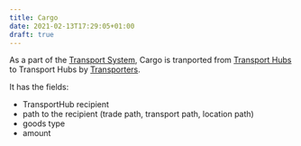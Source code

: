 ```yaml
---
title: Cargo
date: 2021-02-13T17:29:05+01:00
draft: true
---
```


As a part of the [Transport System](articles/transport-system), Cargo is tranported from [Transport Hubs](articles/transport-system/transport-hub) to Transport Hubs by [Transporters](articles/transport-system/transporter).

It has the fields:
* TransportHub recipient
* path to the recipient (trade path, transport path, location path)
* goods type
* amount